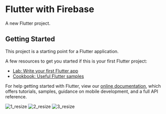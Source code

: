 # Flutter with Firebase

A new Flutter project.

## Getting Started

This project is a starting point for a Flutter application.

A few resources to get you started if this is your first Flutter project:

- [Lab: Write your first Flutter app](https://flutter.dev/docs/get-started/codelab)
- [Cookbook: Useful Flutter samples](https://flutter.dev/docs/cookbook)

For help getting started with Flutter, view our
[online documentation](https://flutter.dev/docs), which offers tutorials,
samples, guidance on mobile development, and a full API reference.

![1_resize](https://user-images.githubusercontent.com/60227444/154072129-1bdf22dd-6c35-470d-8f47-790a74c7c948.png)
![2_resize](https://user-images.githubusercontent.com/60227444/154072136-7157bafb-8f1b-4b8f-b8be-7b924730b026.png)
![3_resize](https://user-images.githubusercontent.com/60227444/154072343-5448502d-2803-424f-be87-a5936fe354dc.png)
